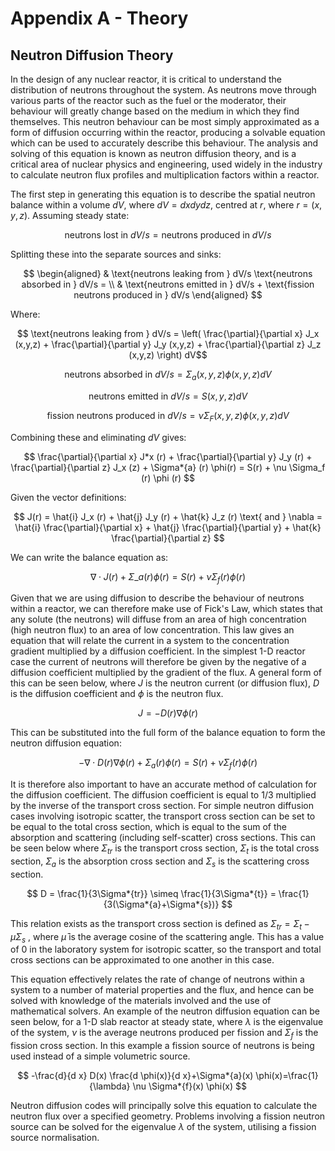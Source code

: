 # Appendix A - Theory

## Neutron Diffusion Theory

In the design of any nuclear reactor, it is critical to understand the distribution of neutrons throughout the system. As neutrons move through various parts of the reactor such as the fuel or the moderator, their behaviour will greatly change based on the medium in which they find themselves. This neutron behaviour can be most simply approximated as a form of diffusion occurring within the reactor, producing a solvable equation which can be used to accurately describe this behaviour. The analysis and solving of this equation is known as neutron diffusion theory, and is a critical area of nuclear physics and engineering, used widely in the industry to calculate neutron flux profiles and multiplication factors within a reactor.

The first step in generating this equation is to describe the spatial neutron balance within a volume $dV$, where $dV = dx dy dz$, centred at $r$, where $r = (x,y,z)$. Assuming steady state:

$$ \text{neutrons lost in } dV/s = \text{neutrons produced in } dV/s$$

Splitting these into the separate sources and sinks:

$$
\begin{aligned}
& \text{neutrons leaking from } dV/s  \text{neutrons absorbed in } dV/s = \\
& \text{neutrons emitted in } dV/s  + \text{fission neutrons produced in } dV/s
\end{aligned}
$$

Where:

$$ \text{neutrons leaking from } dV/s = \left( \frac{\partial}{\partial x} J_x (x,y,z) + \frac{\partial}{\partial y} J_y (x,y,z) + \frac{\partial}{\partial z} J_z (x,y,z) \right) dV$$

$$\text{neutrons absorbed in } dV/s = \Sigma_a (x,y,z) \phi(x,y,z) dV$$

$$ \text{neutrons emitted in } dV/s = S (x,y,z) dV$$

$$\text{fission neutrons produced in } dV/s = \nu \Sigma_F (x,y,z) \phi(x,y,z) dV$$

Combining these and eliminating $dV$ gives:

$$ \frac{\partial}{\partial x} J*x (r) + \frac{\partial}{\partial y} J_y (r) + \frac{\partial}{\partial z} J_x (z) + \Sigma*{a} (r) \phi(r) = S(r) + \nu \Sigma_f (r) \phi (r) $$

Given the vector definitions:

$$ J(r) = \hat{i} J_x (r) + \hat{j} J_y (r) + \hat{k} J_z (r) \text{ and } \nabla = \hat{i} \frac{\partial}{\partial x} + \hat{j} \frac{\partial}{\partial y} + \hat{k} \frac{\partial}{\partial z} $$

We can write the balance equation as:

$$ \nabla \cdot J(r) + \Sigma\_{a} (r) \phi(r) = S(r) + \nu \Sigma_f (r) \phi (r) $$

Given that we are using diffusion to describe the behaviour of neutrons within a reactor, we can therefore make use of Fick's Law, which states that any solute (the neutrons) will diffuse from an area of high concentration (high neutron flux) to an area of low concentration. This law gives an equation that will relate the current in a system to the concentration gradient multiplied by a diffusion coefficient. In the simplest 1-D reactor case the current of neutrons will therefore be given by the negative of a diffusion coefficient multiplied by the gradient of the flux. A general form of this can be seen below, where $J$ is the neutron current (or diffusion flux), $D$ is the diffusion coefficient and $\phi$ is the neutron flux.

$$ J = - D(r)\nabla\phi(r) $$

This can be substituted into the full form of the balance equation to form the neutron diffusion equation:

$$ - \nabla \cdot D(r)\nabla\phi(r) + \Sigma_{a} (r) \phi(r) = S(r) + \nu \Sigma_f (r) \phi (r) $$

It is therefore also important to have an accurate method of calculation for the diffusion coefficient. The diffusion coefficient is equal to 1/3 multiplied by the inverse of the transport cross section. For simple neutron diffusion cases involving isotropic scatter, the transport cross section can be set to be equal to the total cross section, which is equal to the sum of the absorption and scattering (including self-scatter) cross sections. This can be seen below where $\Sigma_{tr}$ is the transport cross section, $\Sigma_{t}$ is the total cross section, $\Sigma_{a}$ is the absorption cross section and $\Sigma_{s}$ is the scattering cross section.

$$ D = \frac{1}{3\Sigma*{tr}} \simeq \frac{1}{3\Sigma*{t}} = \frac{1}{3(\Sigma*{a}+\Sigma*{s})} $$

This relation exists as the transport cross section is defined as $\Sigma_{tr} = \Sigma_{t} - \bar{\mu}\Sigma_{s}$ , where $\bar{\mu}$ is the average cosine of the scattering angle. This has a value of $0$ in the laboratory system for isotropic scatter, so the transport and total cross sections can be approximated to one another in this case.

This equation effectively relates the rate of change of neutrons within a system to a number of material properties and the flux, and hence can be solved with knowledge of the materials involved and the use of mathematical solvers. An example of the neutron diffusion equation can be seen below, for a 1-D slab reactor at steady state, where $\lambda$ is the eigenvalue of the system, $\nu$ is the average neutrons produced per fission and $\Sigma_f$ is the fission cross section. In this example a fission source of neutrons is being used instead of a simple volumetric source.

$$ -\frac{d}{d x} D(x) \frac{d \phi(x)}{d x}+\Sigma*{a}(x) \phi(x)=\frac{1}{\lambda} \nu \Sigma*{f}(x) \phi(x) $$

Neutron diffusion codes will principally solve this equation to calculate the neutron flux over a specified geometry. Problems involving a fission neutron source can be solved for the eigenvalue $\lambda$ of the system, utilising a fission source normalisation.
